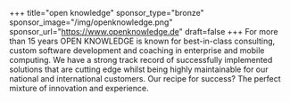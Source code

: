 +++
title="open knowledge"
sponsor_type="bronze"
sponsor_image="/img/openknowledge.png"
sponsor_url="https://www.openknowledge.de"
draft=false
+++
For more than 15 years OPEN KNOWLEDGE is known for best-in-class consulting, custom software development and coaching in enterprise and mobile computing. We have a strong track record of successfully implemented solutions that are cutting edge whilst being highly maintainable for our national and international customers. Our recipe for success? The perfect mixture of innovation and experience.